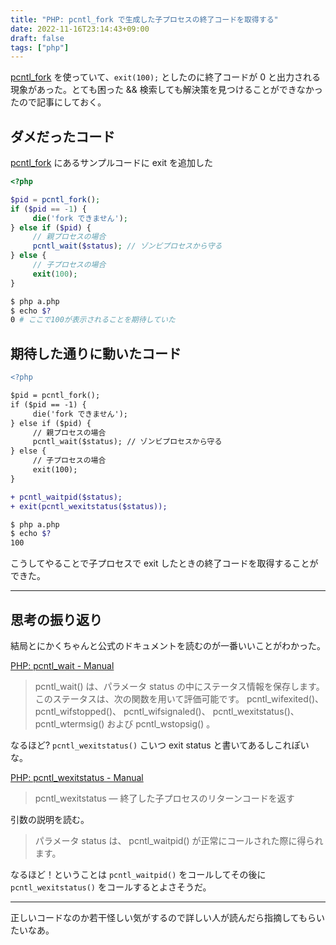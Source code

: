 ```yaml
---
title: "PHP: pcntl_fork で生成した子プロセスの終了コードを取得する"
date: 2022-11-16T23:14:43+09:00
draft: false
tags: ["php"]
---
```


[pcntl_fork](https://www.php.net/manual/ja/function.pcntl-fork.php) を使っていて、`exit(100);` としたのに終了コードが 0 と出力される現象があった。とても困った && 検索しても解決策を見つけることができなかったので記事にしておく。

## ダメだったコード

[pcntl_fork](https://www.php.net/manual/ja/function.pcntl-fork.php) にあるサンプルコードに exit を追加した

```php
<?php

$pid = pcntl_fork();
if ($pid == -1) {
     die('fork できません');
} else if ($pid) {
     // 親プロセスの場合
     pcntl_wait($status); // ゾンビプロセスから守る
} else {
     // 子プロセスの場合
     exit(100);
}
```

```sh
$ php a.php
$ echo $?
0 # ここで100が表示されることを期待していた
```


## 期待した通りに動いたコード

```diff
<?php

$pid = pcntl_fork();
if ($pid == -1) {
     die('fork できません');
} else if ($pid) {
     // 親プロセスの場合
     pcntl_wait($status); // ゾンビプロセスから守る
} else {
     // 子プロセスの場合
     exit(100);
}

+ pcntl_waitpid($status);
+ exit(pcntl_wexitstatus($status));
```

```sh
$ php a.php
$ echo $?
100
```

こうしてやることで子プロセスで exit したときの終了コードを取得することができた。

---

## 思考の振り返り

結局とにかくちゃんと公式のドキュメントを読むのが一番いいことがわかった。

[PHP: pcntl_wait - Manual](https://www.php.net/manual/ja/function.pcntl-wait.php)

> pcntl_wait() は、パラメータ status の中にステータス情報を保存します。 このステータスは、次の関数を用いて評価可能です。 pcntl_wifexited()、 pcntl_wifstopped()、 pcntl_wifsignaled()、 pcntl_wexitstatus()、 pcntl_wtermsig() および pcntl_wstopsig() 。

なるほど? `pcntl_wexitstatus()` こいつ exit status と書いてあるしこれぽいな。 

[PHP: pcntl_wexitstatus - Manual](https://www.php.net/manual/ja/function.pcntl-wexitstatus.php)

> pcntl_wexitstatus — 終了した子プロセスのリターンコードを返す

引数の説明を読む。
> パラメータ status は、 pcntl_waitpid() が正常にコールされた際に得られます。

なるほど！ということは `pcntl_waitpid()` をコールしてその後に `pcntl_wexitstatus()` をコールするとよさそうだ。

---

正しいコードなのか若干怪しい気がするので詳しい人が読んだら指摘してもらいたいなあ。